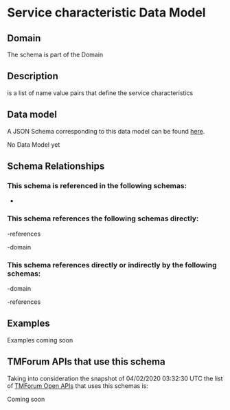 # Service characteristic Data Model

## Domain

The  schema is part of the  Domain

## Description

is a list of name value pairs that define the service characteristics

## Data model

A JSON Schema corresponding to this data model can be found
[here](https://github.com/tmforum-rand/schemas/blob/candidates/Service/ServiceCharacteristic.schema.json).

No Data Model yet

## Schema Relationships

### This schema is referenced in the following schemas:

-

### This schema references the following schemas directly:

-references

-domain

### This schema references directly or indirectly by the following schemas:

-domain

-references



## Examples

Examples coming soon

## TMForum APIs that use this schema

Taking into consideration the snapshot of 04/02/2020 03:32:30 UTC the list of [TMForum Open APIs](https://www.tmforum.org/open-apis/) that uses this schemas is:

Coming soon